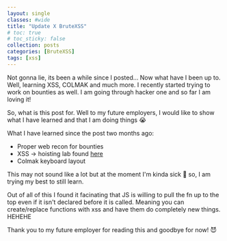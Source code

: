 ```yaml
---
layout: single
classes: #wide
title: "Update X BruteXSS"
# toc: true
# toc_sticky: false
collection: posts
categories: [BruteXSS]
tags: [xss]
---
```


Not gonna lie, its been a while since I posted... Now what have I been up to. Well, learning XSS, COLMAK and much more. I recently started trying to work on bounties as well. I am going through hacker one and so far I am loving it! 


So, what is this post for. Well to my future employers, I would like to show what I have learned and that I am doing things :sob: 

What I have learned since the post two months ago:

* Proper web recon for bounties
* XSS -> hoisting lab found [here](https://brutelogic.com.br/blog/xss-with-hoisting/)
* Colmak keyboard layout

This may not sound like a lot but at the moment I'm kinda sick 🥲 so, I am trying my best to still learn. 

Out of all of this I found it facinating that JS is willing to pull the fn up to the top even if it isn't declared before it is called. Meaning you can create/replace functions with xss and have them do completely new things. HEHEHE


Thank you to my future employer for reading this and goodbye for now! 😈
